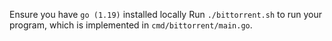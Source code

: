 

Ensure you have `go (1.19)` installed locally
Run `./bittorrent.sh` to run your program, which is implemented in
   `cmd/bittorrent/main.go`.
